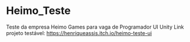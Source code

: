 # Heimo_Teste
 Teste da empresa Heimo Games para vaga de Programador UI Unity
Link projeto testável: https://henriqueassis.itch.io/heimo-teste-ui
